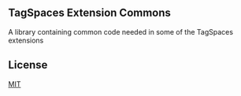 ## TagSpaces Extension Commons

A library containing common code needed in some of the TagSpaces extensions

## License

[MIT](https://github.com/tagspaces/viewerHTML/blob/master/LICENSE.txt)
